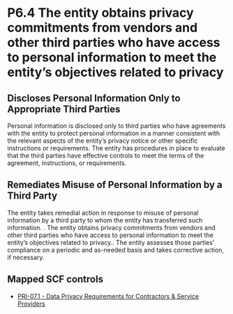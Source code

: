 # P6.4 The entity obtains privacy commitments from vendors and other third parties who have access to personal information to meet the entity’s objectives related to privacy
## Discloses Personal Information Only to Appropriate Third Parties
Personal information is disclosed only to third parties who have agreements with the entity to protect personal information in a manner consistent with the relevant aspects of the entity’s privacy notice or other specific instructions or requirements. The entity has procedures in place to evaluate that the third parties have effective controls to meet the terms of the agreement, instructions, or requirements.
## Remediates Misuse of Personal Information by a Third Party
The entity takes remedial action in response to misuse of personal information by a third party to whom the entity has transferred such information.
. The entity obtains privacy commitments from vendors and other third parties who have access to personal information to meet the entity’s objectives related to privacy.. The entity assesses those parties’ compliance on a periodic and as-needed basis and takes corrective action, if necessary.
## Mapped SCF controls
- [PRI-07.1 - Data Privacy Requirements for Contractors & Service Providers](../scf/pri-071-dataprivacyrequirementsforcontractors&serviceproviders.md)